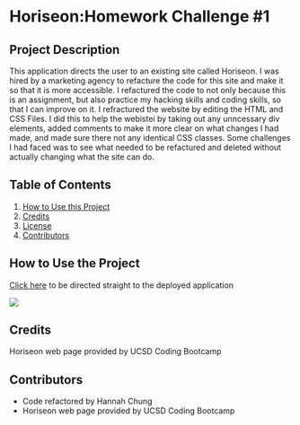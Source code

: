 # Horiseon:Homework Challenge #1

## Project Description
This application directs the user to an existing site called Horiseon. I was hired by a marketing agency to refacture the code for this site and make it so that it is more accessible. I refactured the code to not only because this is an assignment, but also practice my hacking skills and coding skills, so that I can improve on it. I refractured the website by editing the HTML and CSS Files. I did this to help the webistei by taking out any unncessary div elements, added comments to make it more clear on what changes I had made, and made sure there not any identical CSS classes.  Some challenges I had faced was to see what needed to be refactured and deleted without actually changing what the site can do.

## Table of Contents
<nav>
    <ol>
        <li><a href="#How to Use this Project">How to Use this Project</a></li>
        <li><a href="#Credits">Credits</a></li>
        <li><a href="#License">License</a></li>
        <li><a href="#Contributors">Contributors</a></li>
    </ol>
</nav>

## How to Use the Project

<a href=https://hannybear88.github.io/horiseon>Click here</a> to be directed straight to the deployed application

<img src="./assets/images/Horiseon-screenshot.png" />

## Credits
Horiseon web page provided by UCSD Coding Bootcamp 

## Contributors
<ul>
    <li>Code refactored by Hannah Chung</li>
    <li>Horiseon web page provided by UCSD Coding Bootcamp</li>
</ul>